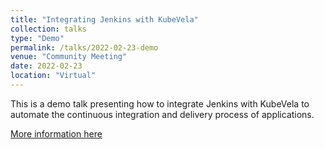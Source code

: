 ```yaml
---
title: "Integrating Jenkins with KubeVela"
collection: talks
type: "Demo"
permalink: /talks/2022-02-23-demo
venue: "Community Meeting"
date: 2022-02-23
location: "Virtual"
---
```


This is a demo talk presenting how to integrate Jenkins with KubeVela to automate the continuous integration and delivery process of applications.

[More information here](https://kubevela.io/zh/videos/best-practice/jenkins)